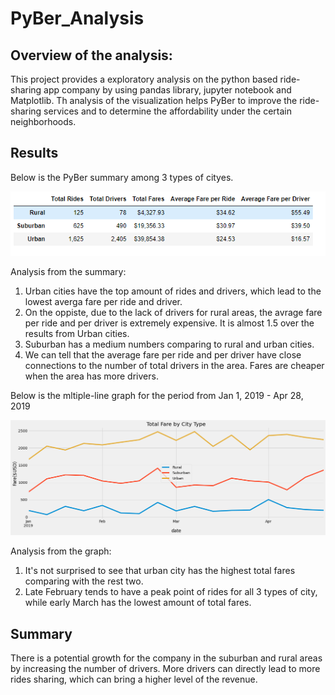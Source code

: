 # PyBer_Analysis

## Overview of the analysis:
This project provides a exploratory analysis on the python based ride-sharing app company by using pandas library, jupyter notebook and Matplotlib. Th analysis of the visualization helps PyBer to improve the ride-sharing services and to determine the affordability under the certain neighborhoods.

## Results
Below is the PyBer summary among 3 types of cityes.

![summary](https://github.com/hihilynette/PyBer_Analysis/blob/main/Summary.PNG)

Analysis from the summary:

1. Urban cities have the top amount of rides and drivers, which lead to the lowest averga fare per ride and driver.
2. On the oppiste, due to the lack of drivers for rural areas, the avrage fare per ride and per driver is extremely expensive. It is almost 1.5 over the results from Urban cities. 
3. Suburban has a medium numbers comparing to rural and urban cities. 
4. We can tell that the average fare per ride and per driver have close connections to the number of total drivers in the area. Fares are cheaper when the area has more drivers.

Below is the mltiple-line graph for the period from Jan 1, 2019 - Apr 28, 2019

![PyBer are ummary](https://github.com/hihilynette/PyBer_Analysis/blob/main/PyBer_fare_summary.png)

Analysis from the graph:

1. It's not surprised to see that urban city has the highest total fares comparing with the rest two.
2. Late February tends to have a peak point of rides for all 3 types of city, while early March has the lowest amount of total fares.

## Summary

There is a potential growth for the company in the suburban and rural areas by increasing the number of drivers. More drivers can directly lead to more rides sharing, which can bring a higher level of the revenue.
